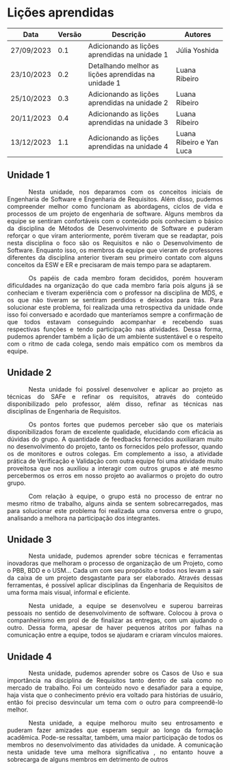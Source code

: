 # Lições aprendidas

| Data | Versão | Descrição | Autores |
| ---------- | ----------- | -------------- | -------------- |
| 27/09/2023 | 0.1 | Adicionando as lições aprendidas na unidade 1 | Júlia Yoshida |
| 23/10/2023 | 0.2 | Detalhando melhor as lições aprendidas na unidade 1 | Luana Ribeiro |
| 25/10/2023 | 0.3 | Adicionando as lições aprendidas na unidade 2 | Luana Ribeiro |
| 20/11/2023 | 0.4 | Adicionando as lições aprendidas na unidade 3 | Luana Ribeiro |
| 13/12/2023 | 1.1 | Adicionando as lições aprendidas na unidade 4 | Luana Ribeiro e Yan Luca |

## Unidade 1

<p style="text-indent: 50px;text-align: justify;">Nesta unidade, nos deparamos com os conceitos iniciais de Engenharia de Software e Engenharia de Requisitos. Além disso, pudemos compreender melhor como funcionam as abordagens, ciclos de vida e processos de um projeto de engenharia de software. Alguns membros da equipe se sentiram confortáveis com o conteúdo pois conheciam o básico da disciplina de Métodos de Desenvolvimento de Software e puderam reforçar o que viram anteriormente, porém tiveram que se readaptar, pois nesta disciplina o foco são os Requisitos e não o Desenvolvimento de Software. Enquanto  isso, os membros da equipe que vieram de professores diferentes da disciplina anterior tiveram seu primeiro contato com alguns conceitos da ESW e ER e precisaram de mais tempo para se adaptarem. </p> 
<p style="text-indent: 50px;text-align: justify;"> Os papéis de cada membro foram decididos, porém houveram dificuldades na organização do que cada membro faria pois alguns já se conheciam e tiveram experiência com o professor na disciplina de MDS, e os que não tiveram se sentiram perdidos e deixados para trás. Para solucionar este problema, foi realizada uma retrospectiva da unidade onde isso foi conversado e acordado que manteríamos sempre a confirmação de que todos estavam conseguindo acompanhar e recebendo suas respectivas funções e tendo participação nas atividades. Dessa forma, pudemos aprender também a lição de um ambiente sustentável e o respeito com o ritmo de cada colega, sendo mais empático com os membros da equipe. </p>

## Unidade 2

<p style="text-indent: 50px;text-align: justify;"> Nesta unidade foi possível desenvolver e aplicar ao projeto as técnicas do SAFe e refinar os requisitos, através do conteúdo disponibilizado pelo professor, além disso, refinar as técnicas nas disciplinas de Engenharia de Requisitos. </p>

<p style="text-indent: 50px;text-align: justify;"> Os pontos fortes que pudemos perceber são que os materiais disponibilizados foram de excelente qualidade, elucidando com eficácia as dúvidas do grupo.  A quantidade de feedbacks fornecidos auxiliaram muito no desenvolvimento do projeto, tanto os fornecidos pelo professor, quando os de monitores e outros colegas. Em complemento a isso, a atividade prática de Verificação e Validação com outra equipe foi uma atividade muito proveitosa que nos auxiliou a interagir com outros grupos e até mesmo percebermos os erros em nosso projeto ao avaliarmos o projeto do outro grupo.   </p>

<p style="text-indent: 50px;text-align: justify;"> Com relação à equipe, o grupo está no processo de entrar no mesmo ritmo de trabalho, alguns ainda se sentem sobrecarregados, mas para solucionar este problema foi realizada uma conversa entre o grupo, analisando a melhora na participação dos integrantes.  </p>

## Unidade 3

<p style="text-indent: 50px;text-align: justify;"> Nesta unidade, pudemos aprender sobre técnicas e ferramentas inovadoras que melhoram o processo de organização de um Projeto, como o PBB, BDD e o USM... Cada um com seu propósito e todos nos levam a sair da caixa de um projeto desgastante para ser elaborado. Através dessas ferramentas, é possível aplicar disciplinas da Engenharia de Requisitos de uma forma mais visual, informal e eficiente. </p>

<p style="text-indent: 50px;text-align: justify;"> Nesta unidade, a equipe se desenvolveu e superou barreiras pessoais no sentido de desenvolvimento de software. Colocou à prova o companheirismo em prol de de finalizar as entregas, com um ajudando o outro. Dessa forma, apesar de haver pequenos atritos por falhas na comunicação entre a equipe, todos se ajudaram e criaram vínculos maiores.   </p>

## Unidade 4

<p style="text-indent: 50px;text-align: justify;"> Nesta unidade, pudemos aprender sobre os Casos de Uso e sua importância na disciplina de Requisitos tanto dentro de sala como no mercado de trabalho. Foi um conteúdo novo e desafiador para a equipe, haja vista que o conhecimento prévio era voltado para histórias de usuário, então foi preciso desvincular um tema com o outro para compreendê-lo melhor. </p>

<p style="text-indent: 50px;text-align: justify;"> Nesta unidade, a equipe melhorou muito seu entrosamento e puderam fazer amizades que esperam seguir ao longo da formação acadêmica. Pode-se ressaltar, também, uma maior participação de todos os membros no desenvolvimento das atividades da unidade. A comunicação nesta unidade teve uma melhora significativa , no entanto houve a sobrecarga de alguns membros em detrimento de outros </p>
